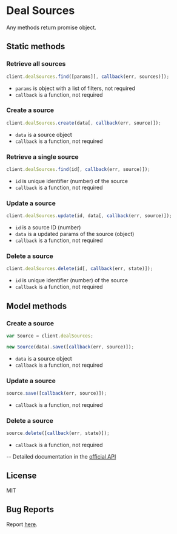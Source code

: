 # Deal Sources

Any methods return promise object.

## Static methods

### Retrieve all sources

```javascript
client.dealSources.find([params][, callback(err, sources)]);
```

- `params` is object with a list of filters, not required
- `callback` is a function, not required

### Create a source

```javascript
client.dealSources.create(data[, callback(err, source)]);
```

- `data` is a source object
- `callback` is a function, not required

### Retrieve a single source

```javascript
client.dealSources.find(id[, callback(err, source)]);
```

- `id` is unique identifier (number) of the source
- `callback` is a function, not required

### Update a source

```javascript
client.dealSources.update(id, data[, callback(err, source)]);
```

- `id` is a source ID (number)
- `data` is a updated params of the source (object)
- `callback` is a function, not required

### Delete a source

```javascript
client.dealSources.delete(id[, callback(err, state)]);
```

- `id` is unique identifier (number) of the source
- `callback` is a function, not required

## Model methods

### Create a source

```javascript
var Source = client.dealSources;

new Source(data).save([callback(err, source)]);
```

- `data` is a source object
- `callback` is a function, not required

### Update a source

```javascript
source.save([callback(err, source)]);
```

- `callback` is a function, not required

### Delete a source

```javascript
source.delete([callback(err, state)]);
```

- `callback` is a function, not required

--
Detailed documentation in the [official API](https://developers.getbase.com/docs/rest/reference/deal_sources "API Documentation")

## License
MIT

## Bug Reports
Report [here](https://github.com/yurypaleev/BaseCRM/issues?q=deal%20sources).